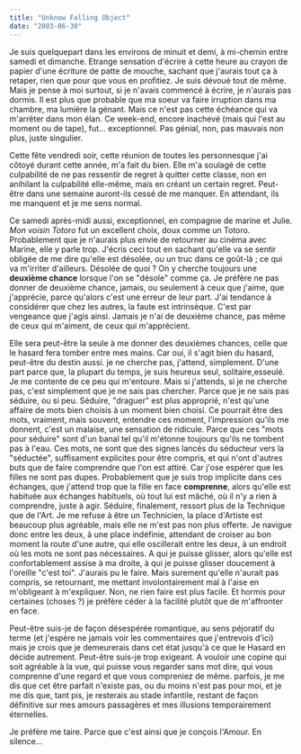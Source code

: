 ```yaml
---
title: "Unknow Falling Object"
date: "2003-06-30"
---
```


Je suis quelquepart dans les environs de minuit et demi, à mi-chemin entre samedi et dimanche. Etrange sensation d'écrire à cette heure au crayon de papier d'une écriture de patte de mouche, sachant que j'aurais tout ça à retaper, rien que pour que vous en profitiez. Je suis dévoué tout de même. Mais je pense à moi surtout, si je n'avais commencé à écrire, je n'aurais pas dormis. Il est plus que probable que ma soeur va faire irruption dans ma chambre, ma lumière la génant. Mais ce n'est pas cette échéance qui va m'arrêter dans mon élan. Ce week-end, encore inachevé (mais qui l'est au moment ou de tape), fut... exceptionnel. Pas génial, non, pas mauvais non plus, juste singulier.

Cette fête vendredi soir, cette réunion de toutes les personnesque j'ai côtoyé durant cette année, m'a fait du bien. Elle m'a soulagé de cette culpabilité de ne pas ressentir de regret à quitter cette classe, non en anihilant la culpabilité elle-même, mais en créant un certain regret. Peut-être dans une semaine auront-ils cessé de me manquer. En attendant, ils me manquent et je me sens normal.

Ce samedi après-midi aussi, exceptionnel, en compagnie de marine et Julie. _Mon voisin Totoro_ fut un excellent choix, doux comme un Totoro. Probablement que je n'aurais plus envie de retourner au cinéma avec Marine, elle y parle trop. J'écris ceci tout en sachant qu'elle va se sentir obligée de me dire qu'elle est désolée, ou un truc dans ce goût-là ; ce qui va m'irriter d'ailleurs. Désolée de quoi ? On y cherche toujours une **deuxième chance** lorsque l'on se "désole" comme ça. Je préfère ne pas donner de deuxième chance, jamais, ou seulement à ceux que j'aime, que j'apprécie, parce qu'alors c'est une erreur de leur part. J'ai tendance à considérer que chez les autres, la faute est intrinsèque. C'est par vengeance que j'agis ainsi. Jamais je n'ai de deuxième chance, pas même de ceux qui m'aiment, de ceux qui m'apprécient.

Elle sera peut-être la seule à me donner des deuxièmes chances, celle que le hasard fera tomber entre mes mains. Car oui, il s'agit bien du hasard, peut-être du destin aussi. je ne cherche pas, j'attend, simplement. D'une part parce que, la plupart du temps, je suis heureux seul, solitaire,esseulé. Je me contente de ce peu qui m'entoure. Mais si j'attends, si je ne cherche pas, c'est simplement que je ne sais pas chercher. Parce que je ne sais pas séduire, ou si peu. Séduire, "draguer" est plus approprié, n'est qu'une affaire de mots bien choisis à un moment bien choisi. Ce pourrait être des mots, vraiment, mais souvent, entendre ces moment, l'impression qu'ils me donnent, c'est un malaise, une sensation de ridicule. Parce que ces "mots pour séduire" sont d'un banal tel qu'il m'étonne toujours qu'ils ne tombent pas à l'eau. Ces mots, ne sont que des signes lancés du séducteur vers la "séductée", suffisament explicites pour être compris, et qui n'ont d'autres buts que de faire comprendre que l'on est attiré. Car j'ose espérer que les filles ne sont pas dupes. Probablement que je suis trop implicite dans ces échanges, que j'attend trop que la fille en face **comprenne**, alors qu'elle est habituée aux échanges habituels, où tout lui est mâché, où il n'y a rien à comprendre, juste à agir. Séduire, finalement, ressort plus de la Technique que de l'Art. Je me refuse à être un Technicien, la place d'Artiste est beaucoup plus agréable, mais elle ne m'est pas non plus offerte. Je navigue donc entre les deux, à une place indéfinie, attendant de croiser au bon moment la route d'une autre, qui elle oscillerait entre les deux, à un endroit où les mots ne sont pas nécessaires. A qui je puisse glisser, alors qu'elle est confortablement assise à ma droite, à qui je puisse glisser doucement à l'oreille "c'est toi". J'aurais pu le faire. Mais surement qu'elle n'aurait pas compris, se retournant, me mettant involontairement mal à l'aise en m'obligeant à m'expliquer. Non, ne rien faire est plus facile. Et hormis pour certaines (choses ?) je préfère céder à la facilité plutôt que de m'affronter en face.

Peut-être suis-je de façon désespérée romantique, au sens péjoratif du terme (et j'espère ne jamais voir les commentaires que j'entrevois d'ici) mais je crois que je demeurerais dans cet état jusqu'à ce que le Hasard en décide autrement. Peut-être suis-je trop exigeant. A vouloir une copine qui soit agréable à la vue, qui puisse vous regarder sans mot dire, qui vous comprenne d'une regard et que vous compreniez de même. parfois, je me dis que cet être parfait n'existe pas, ou du moins n'est pas pour moi, et je me dis que, tant pis, je resterais au stade infantile, restant de façon définitive sur mes amours passagères et mes illusions temporairement éternelles.

Je préfère me taire. Parce que c'est ainsi que je conçois l'Amour. En silence...
